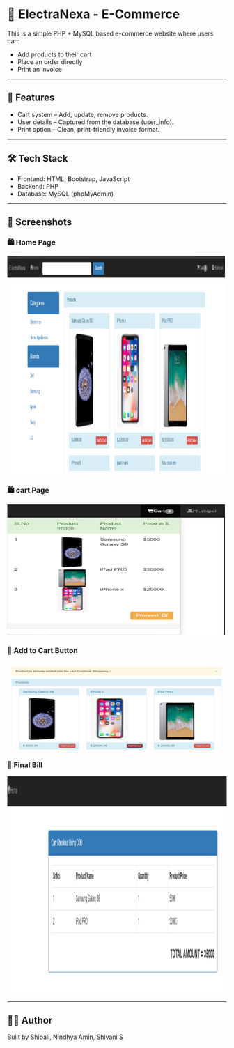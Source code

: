 # 🛒 ElectraNexa - E-Commerce 

This is a simple PHP + MySQL based e-commerce website where users can:
- Add products to their cart
- Place an order directly
- Print an invoice 

---
## 🚀 Features
- Cart system – Add, update, remove products.
- User details – Captured from the database (user_info).
- Print option – Clean, print-friendly invoice format.

---
## 🛠️ Tech Stack
- Frontend: HTML, Bootstrap, JavaScript
- Backend: PHP 
- Database: MySQL (phpMyAdmin)

---

## 📸 Screenshots

### 🛍️ Home Page
<img src="screenshots/FirstPage.png" alt="Home Page" height="500" width="500"/>

### 🛍️ cart Page
<img src="screenshots/cart.png" alt="Cart Page" height="300" width="500"/>

### 🛒 Add to Cart Button
<img src="screenshots/AddToCartButton.png" alt="Add To Cart" height="200" width="600"/>

### 🧾 Final Bill
<img src="screenshots/FinalBill.png" alt="Bill Page" height="500" width="600"/>

---

## 👩‍💻 Author
Built by Shipali, Nindhya Amin, Shivani S


